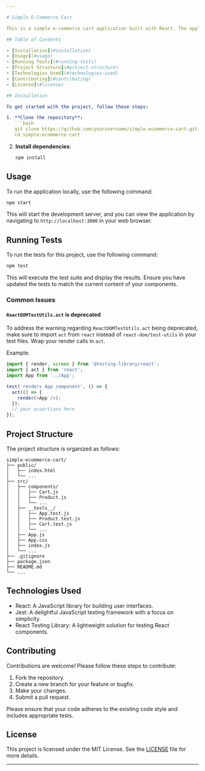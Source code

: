 ```yaml
---

# Simple E-Commerce Cart

This is a simple e-commerce cart application built with React. The application allows users to search for products, add them to the cart, and update the cart's contents.

## Table of Contents

- [Installation](#installation)
- [Usage](#usage)
- [Running Tests](#running-tests)
- [Project Structure](#project-structure)
- [Technologies Used](#technologies-used)
- [Contributing](#contributing)
- [License](#license)

## Installation

To get started with the project, follow these steps:

1. **Clone the repository**:
   ```bash
   git clone https://github.com/yourusername/simple-ecommerce-cart.git
   cd simple-ecommerce-cart
   ```

2. **Install dependencies**:
   ```bash
   npm install
   ```

## Usage

To run the application locally, use the following command:

```bash
npm start
```

This will start the development server, and you can view the application by navigating to `http://localhost:3000` in your web browser.

## Running Tests

To run the tests for this project, use the following command:

```bash
npm test
```

This will execute the test suite and display the results. Ensure you have updated the tests to match the current content of your components.

### Common Issues

#### `ReactDOMTestUtils.act` is deprecated

To address the warning regarding `ReactDOMTestUtils.act` being deprecated, make sure to import `act` from `react` instead of `react-dom/test-utils` in your test files. Wrap your render calls in `act`.

Example:

```javascript
import { render, screen } from '@testing-library/react';
import { act } from 'react';
import App from '../App';

test('renders App component', () => {
  act(() => {
    render(<App />);
  });
  // your assertions here
});
```

## Project Structure

The project structure is organized as follows:

```
simple-ecommerce-cart/
├── public/
│   ├── index.html
│   └── ...
├── src/
│   ├── components/
│   │   ├── Cart.js
│   │   ├── Product.js
│   │   └── ...
│   ├── __tests__/
│   │   ├── App.test.js
│   │   ├── Product.test.js
│   │   ├── Cart.test.js
│   │   └── ...
│   ├── App.js
│   ├── App.css
│   ├── index.js
│   └── ...
├── .gitignore
├── package.json
├── README.md
└── ...
```

## Technologies Used

- React: A JavaScript library for building user interfaces.
- Jest: A delightful JavaScript testing framework with a focus on simplicity.
- React Testing Library: A lightweight solution for testing React components.

## Contributing

Contributions are welcome! Please follow these steps to contribute:

1. Fork the repository.
2. Create a new branch for your feature or bugfix.
3. Make your changes.
4. Submit a pull request.

Please ensure that your code adheres to the existing code style and includes appropriate tests.

## License

This project is licensed under the MIT License. See the [LICENSE](LICENSE) file for more details.

---
```

